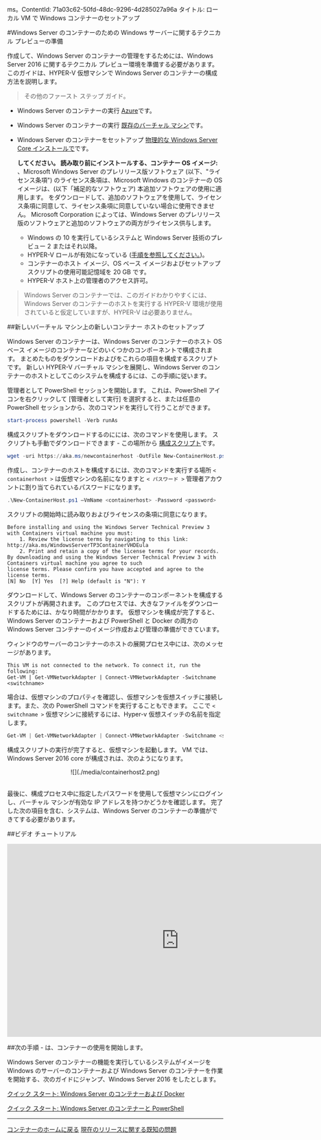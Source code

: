 ms。ContentId: 71a03c62-50fd-48dc-9296-4d285027a96a
タイトル: ローカル VM で Windows コンテナーのセットアップ

#Windows Server のコンテナーのための Windows サーバーに関するテクニカル プレビューの準備

作成して、Windows Server のコンテナーの管理をするためには、Windows Server 2016 に関するテクニカル プレビュー環境を準備する必要があります。
このガイドは、HYPER-V 仮想マシンで Windows Server のコンテナーの構成方法を説明します。

> その他のファースト ステップ ガイド。
* Windows Server のコンテナーの実行 [Azure](./azure_setup.md)です。
* Windows Server のコンテナーの実行 [既存のバーチャル マシン](./inplace_setup.md)です。
* Windows Server のコンテナーをセットアップ [物理的な Windows Server Core インストールで](./inplace_setup.md)です。
    
    **してください。 読み取り前にインストールする、コンテナー OS イメージ:**  、Microsoft Windows Server のプレリリース版ソフトウェア (以下、"ライセンス条項") のライセンス条項は、Microsoft Windows のコンテナーの OS イメージは、(以下「補足的なソフトウェア) 本追加ソフトウェアの使用に適用します。
    をダウンロードして、追加のソフトウェアを使用して、ライセンス条項に同意して、ライセンス条項に同意していない場合に使用できません。
    Microsoft Corporation によっては、Windows Server のプレリリース版のソフトウェアと追加のソフトウェアの両方がライセンス供与します。
    


    * Windows の 10 を実行しているシステムと Windows Server 技術のプレビュー 2 またはそれ以降。
    * HYPER-V ロールが有効になっている ([手順を参照してください。](https://msdn.microsoft.com/virtualization/hyperv_on_windows/quick_start/walkthrough_install#UsingPowerShell))。
    * コンテナーのホスト イメージ、OS ベース イメージおよびセットアップ スクリプトの使用可能記憶域を 20 GB です。
    * HYPER-V ホスト上の管理者のアクセス許可。

> Windows Server のコンテナーでは、このガイドわかりやすくには、Windows Server のコンテナーのホストを実行する HYPER-V 環境が使用されていると仮定していますが、HYPER-V は必要ありません。

##新しいバーチャル マシン上の新しいコンテナー ホストのセットアップ

Windows Server のコンテナーは、Windows Server のコンテナーのホスト OS ベース イメージのコンテナーなどのいくつかのコンポーネントで構成されます。
まとめたものをダウンロードおよびをこれらの項目を構成するスクリプトです。
新しい HYPER-V バーチャル マシンを展開し、Windows Server のコンテナーのホストとしてこのシステムを構成するには、この手順に従います。

管理者として PowerShell セッションを開始します。
これは、PowerShell アイコンを右クリックして [管理者として実行] を選択すると、または任意の PowerShell セッションから、次のコマンドを実行して行うことができます。

``` powershell
start-process powershell -Verb runAs
```

構成スクリプトをダウンロードするのにには、次のコマンドを使用します。
スクリプトも手動でダウンロードできます - この場所から [構成スクリプト](http://aka.ms/newcontainerhost)です。

``` PowerShell
wget -uri https://aka.ms/newcontainerhost -OutFile New-ContainerHost.ps1
```

作成し、コンテナーのホストを構成するには、次のコマンドを実行する場所 `< containerhost >` は仮想マシンの名前になりますと `< パスワード >` 管理者アカウントに割り当てられているパスワードになります。

``` powershell
.\New-ContainerHost.ps1 –VmName <containerhost> -Password <password>
```

スクリプトの開始時に読み取りおよびライセンスの条項に同意になります。

```
Before installing and using the Windows Server Technical Preview 3 with Containers virtual machine you must:
    1. Review the license terms by navigating to this link: http://aka.ms/WindowsServerTP3ContainerVHDEula
    2. Print and retain a copy of the license terms for your records.
By downloading and using the Windows Server Technical Preview 3 with Containers virtual machine you agree to such
license terms. Please confirm you have accepted and agree to the license terms.
[N] No  [Y] Yes  [?] Help (default is "N"): Y
```

ダウンロードして、Windows Server のコンテナーのコンポーネントを構成するスクリプトが再開されます。
このプロセスでは、大きなファイルをダウンロードするためには、かなり時間がかかります。
仮想マシンを構成が完了すると、Windows Server のコンテナーおよび PowerShell と Docker の両方の Windows Server コンテナーのイメージ作成および管理の準備ができています。



ウィンドウのサーバーのコンテナーのホストの展開プロセス中には、次のメッセージがあります。

```
This VM is not connected to the network. To connect it, run the following:
Get-VM | Get-VMNetworkAdapter | Connect-VMNetworkAdapter -Switchname <switchname>
```
場合は、仮想マシンのプロパティを確認し、仮想マシンを仮想スイッチに接続します。また、次の PowerShell コマンドを実行することもできます。 ここで `< switchname >` 仮想マシンに接続するには、Hyper-v 仮想スイッチの名前を指定します。

``` powershell 
Get-VM | Get-VMNetworkAdapter | Connect-VMNetworkAdapter -Switchname <switchname>
```

構成スクリプトの実行が完了すると、仮想マシンを起動します。
VM では、Windows Server 2016 core が構成されは、次のようになります。

<center>![](./media/containerhost2.png)</center><br />

最後に、構成プロセス中に指定したパスワードを使用して仮想マシンにログインし、バーチャル マシンが有効な IP アドレスを持つかどうかを確認します。
完了した次の項目を含む、システムは、Windows Server のコンテナーの準備ができてする必要があります。


##ビデオ チュートリアル

<iframe src="https://channel9.msdn.com/Blogs/containers/Quick-Start-Configure-Windows-Server-Containers-on-a-Local-System/player" width="800" height="450" allowFullScreen="true" frameBorder="0" scrolling="no"></iframe>


##次の手順 - は、コンテナーの使用を開始します。

Windows Server のコンテナーの機能を実行しているシステムがイメージを Windows のサーバーのコンテナーおよび Windows Server のコンテナーを作業を開始する、次のガイドにジャンプ、Windows Server 2016 をしたとします。


[クイック スタート: Windows Server のコンテナーおよび Docker](./manage_docker.md)


[クイック スタート: Windows Server のコンテナーと PowerShell](./manage_powershell.md)


-------------------


[コンテナーのホームに戻る](../containers_welcome.md)
[現在のリリースに関する既知の問題](../about/work_in_progress.md)




